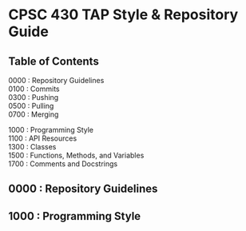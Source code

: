 CPSC 430 TAP Style & Repository Guide
=====================================

Table of Contents
-----------------
0000 : Repository Guidelines  
    0100 : Commits  
    0300 : Pushing  
    0500 : Pulling  
    0700 : Merging  
  
1000 : Programming Style  
    1100 : API Resources  
    1300 : Classes  
    1500 : Functions, Methods, and Variables  
    1700 : Comments and Docstrings  
  
0000 : Repository Guidelines
----------------------------



1000 : Programming Style
------------------------
